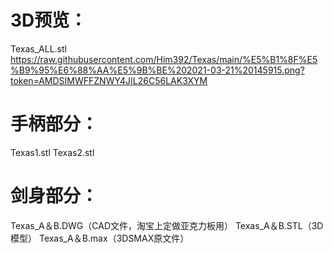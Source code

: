 # 3D预览：
Texas_ALL.stl
https://raw.githubusercontent.com/Him392/Texas/main/%E5%B1%8F%E5%B9%95%E6%88%AA%E5%9B%BE%202021-03-21%20145915.png?token=AMDSIMWFFZNWY4JIL26C56LAK3XYM
# 手柄部分：
Texas1.stl
Texas2.stl
# 剑身部分：
Texas_A＆B.DWG（CAD文件，淘宝上定做亚克力板用）
Texas_A＆B.STL（3D模型）
Texas_A＆B.max（3DSMAX原文件）
